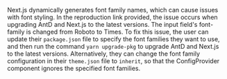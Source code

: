 Next.js dynamically generates font family names, which can cause issues with font styling. In the reproduction link provided, the issue occurs when upgrading AntD and Next.js to the latest versions. The input field's font-family is changed from Roboto to Times. To fix this issue, the user can update their `package.json` file to specify the font families they want to use, and then run the command `yarn upgrade-pkg` to upgrade AntD and Next.js to the latest versions. Alternatively, they can change the font family configuration in their `theme.json` file to `inherit`, so that the ConfigProvider component ignores the specified font families.
